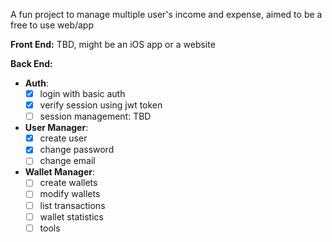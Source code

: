 A fun project to manage multiple user's income and expense, aimed to be a free to use web/app

**Front End:** TBD, might be an iOS app or a website

**Back End:** 
* **Auth**:
  - [x] login with basic auth
  - [x] verify session using jwt token
  - [ ] session management: TBD
* **User Manager**:
  - [x] create user
  - [x] change password
  - [ ] change email
* **Wallet Manager**:
  - [ ] create wallets
  - [ ] modify wallets
  - [ ] list transactions
  - [ ] wallet statistics
  - [ ] tools
